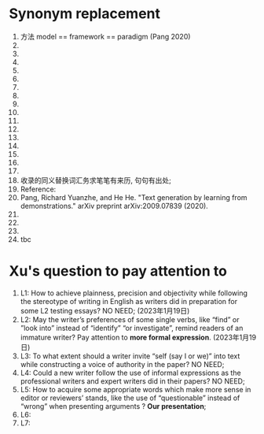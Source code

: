 # Synonym replacement
1. 方法 model == framework == paradigm (Pang 2020)
2. 
3. 
4. 
5. 
6. 
7. 
8. 
9. 
10. 
11. 
12. 
13. 
14. 
15. 
16. 
17. 
18. 收录的同义替换词汇务求笔笔有来历, 句句有出处; 
19. Reference: 
20. Pang, Richard Yuanzhe, and He He. "Text generation by learning from demonstrations." arXiv preprint arXiv:2009.07839 (2020).
21. 
22. 
23. 
24. tbc

# Xu's question to pay attention to
1. L1: How to achieve plainness, precision and objectivity while following the stereotype of writing in English as writers did in preparation for some L2 testing essays? NO NEED; (2023年1月19日)
2. L2: May the writer’s preferences of some single verbs, like “find” or ”look into” instead of “identify” “or investigate”, remind readers of an immature writer? Pay attention to **more formal expression**. (2023年1月19日)
3. L3: To what extent should a writer invite “self (say I or we)” into text while constructing a voice of authority in the paper? NO NEED; 
4. L4: Could a new writer follow the use of informal expressions as the professional writers and expert writers did in their papers? NO NEED; 
5. L5: How to acquire some appropriate words which make more sense in editor or reviewers’ stands, like the use of “questionable” instead of “wrong” when presenting arguments ? **Our presentation**; 
6. L6: 
7. L7: 

